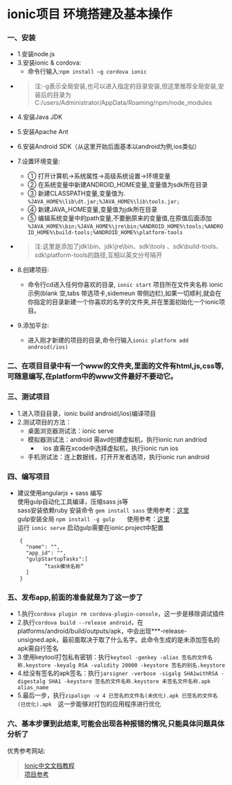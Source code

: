# ionic项目 环境搭建及基本操作

### 一、安装

+ 1.安装node.js  
+ 3.安装ionic & cordova:  
    + 命令行输入:`npm install –g cordova ionic`  

* > 注:-g表示全局安装,也可以进入指定的目录安装,但这里推荐全局安装,安装后的目录为C:/users/Administrator/AppData/Roaming/npm/node_modules

+ 4.安装Java JDK  
+ 5.安装Apache Ant  
+ 6.安装Android SDK（从这里开始后面基本以android为例,ios类似）  
+ 7.设置环境变量:  
    + ① 打开计算机->系统属性->高级系统设置->环境变量
    + ② 在系统变量中新建ANDROID_HOME变量,变量值为sdk所在目录
    + ③ 新建CLASSPATH变量,变量值为.  
    `%JAVA_HOME%\lib\dt.jar;%JAVA_HOME%\lib\tools.jar;`
    + ④ 新建JAVA_HOME变量,变量值为jdk所在目录
    + ⑤ 编辑系统变量中的path变量,不要删原来的变量值,在原值后面添加  
    `%JAVA_HOME%\bin;%JAVA_HOME%\jre\bin;%ANDROID_HOME%\tools;%ANDROID_HOME%\build-tools;%ANDROID_HOME%\platform-tools`

+ > 注:这里是添加了jdk\bin、jdk\jre\bin、sdk\tools 、sdk\build-tools、sdk\platform-tools的路径,互相以英文分号隔开

+ 8.创建项目:  
    + 命令行cd进入任何你喜欢的目录, `ionic start` 项目所在文件夹名称 ionic示例(blank 空,tabs 带选项卡,sidemeun 带侧边栏),如果一切顺利,就会在你指定的目录新建一个你喜欢的名字的文件夹,并在里面初始化一个ionic项目。
+ 9.添加平台:  
    + 进入刚才新建的项目的目录,命令行输入`ionic platform add android(/ios)`

### 二、在项目目录中有一个www的文件夹,里面的文件有html,js,css等,可随意编写,在platform中的www文件最好不要动它。

### 三、测试项目
+ 1.进入项目目录，ionic build android(/ios)编译项目
+ 2.测试项目的方法：
    + 桌面浏览器测试法：ionic serve
    + 模拟器测试法：android 需avd创建虚拟机，执行ionic run andriod  
        + &nbsp;&nbsp;&nbsp;ios  直需在xcode中选择虚拟机，执行ionic run ios
    + 手机测试法：连上数据线，打开开发者选项，执行ionic run android

### 四、编写项目
+ 建议使用angularjs + sass 编写  
使用gulp自动化工具编译，压缩sass js等  
sass安装依赖ruby  安装命令 `gem install sass`  使用参考：[这里](http://www.w3cplus.com/sassguide/)  
gulp安装全局 `npm install -g gulp`　　使用参考：[这里](http://www.gulpjs.com.cn/)  
运行 `ionic serve` 启动gulp需要在ionic.project中配置  
```
    {
      "name": "",
      "app_id": "",
      "gulpStartupTasks":[
            ”task模块名称“ 
      ]
    }
```

### 五、发布app,前面的准备就是为了这一步了
+ 1.执行`cordova plugin rm cordova-plugin-console`，这一步是移除调试插件
+ 2.执行`cordova build --release android`，在platforms/android/build/outputs/apk，中会出现***-release-unsigned.apk，最前面取决于取了什么名字。此命令生成的是未添加签名的apk需自行签名
+ 3.使用keytool打包私有密钥：执行`keytool -genkey -alias 签名的文件名称.keystore -keyalg RSA -validity 20000 -keystore 签名的别名.keystore`
+ 4.给没有签名的apk签名：执行`jarsigner -verbose -sigalg SHA1withRSA -digestalg SHA1 -keystore 签名的文件名称.keystore 未签名文件名称.apk alias_name`
+ 5.最后一步，执行`zipalign -v 4 已签名的文件名(未优化).apk 已签名的文件名(已优化).apk  `这一步能够对打包的应用程序进行优化

### 六、基本步骤到此结束,可能会出现各种报错的情况,只能具体问题具体分析了

优秀参考网站:  

> [Ionic中文文档教程](http://www.ionic.wang/js_doc-index.html)  
  [项目参考](http://www.phonegap100.com/themes.html)